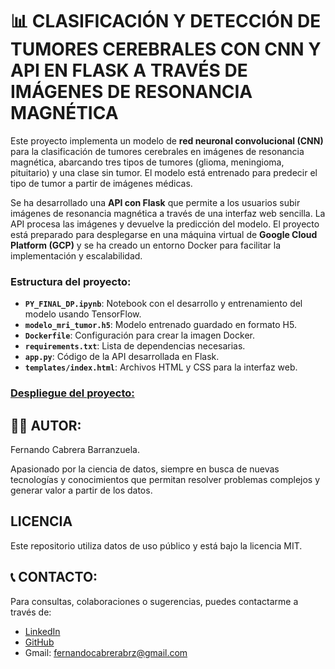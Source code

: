 # 📊 **CLASIFICACIÓN Y DETECCIÓN DE TUMORES CEREBRALES CON CNN Y API EN FLASK A TRAVÉS DE IMÁGENES DE RESONANCIA MAGNÉTICA**

Este proyecto implementa un modelo de **red neuronal convolucional (CNN)** para la clasificación de tumores cerebrales en imágenes de resonancia magnética, abarcando tres tipos de tumores (glioma, meningioma, pituitario) y una clase sin tumor. El modelo está entrenado para predecir el tipo de tumor a partir de imágenes médicas.

Se ha desarrollado una **API con Flask** que permite a los usuarios subir imágenes de resonancia magnética a través de una interfaz web sencilla. La API procesa las imágenes y devuelve la predicción del modelo. El proyecto está preparado para desplegarse en una máquina virtual de **Google Cloud Platform (GCP)** y se ha creado un entorno Docker para facilitar la implementación y escalabilidad.

### Estructura del proyecto:
- **`PY_FINAL_DP.ipynb`**: Notebook con el desarrollo y entrenamiento del modelo usando TensorFlow.
- **`modelo_mri_tumor.h5`**: Modelo entrenado guardado en formato H5.
- **`Dockerfile`**: Configuración para crear la imagen Docker.
- **`requirements.txt`**: Lista de dependencias necesarias.
- **`app.py`**: Código de la API desarrollada en Flask.
- **`templates/index.html`**: Archivos HTML y CSS para la interfaz web.

### [Despliegue del proyecto:](https://github.com/Ferx096/brain_tumor_detector/images/brain_tumo.mp4)


## 👨‍💻 **AUTOR:**
Fernando Cabrera Barranzuela.

Apasionado por la ciencia de datos, siempre en busca de nuevas tecnologías y conocimientos que permitan resolver problemas complejos y generar valor a partir de los datos.

## **LICENCIA**
Este repositorio utiliza datos de uso público y está bajo la licencia MIT.

## 📞 **CONTACTO:**
Para consultas, colaboraciones o sugerencias, puedes contactarme a través de:
- [LinkedIn](https://www.linkedin.com/in/fernando-cabrera-barranzuela/)
- [GitHub](https://github.com/Ferx096)
- Gmail: fernandocabrerabrz@gmail.com
